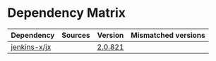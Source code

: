 # Dependency Matrix

Dependency | Sources | Version | Mismatched versions
---------- | ------- | ------- | -------------------
[jenkins-x/jx](https://github.com/jenkins-x/jx) |  | [2.0.821](https://github.com/jenkins-x/jx/releases/tag/v2.0.821) | 
